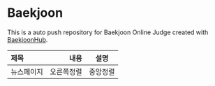 # Baekjoon
This is a auto push repository for Baekjoon Online Judge created with [BaekjoonHub](https://github.com/BaekjoonHub/BaekjoonHub).


|제목|내용|설명|
|:---|---:|:---:|
|뉴스페이지|오른쪽정렬|중앙정렬|
